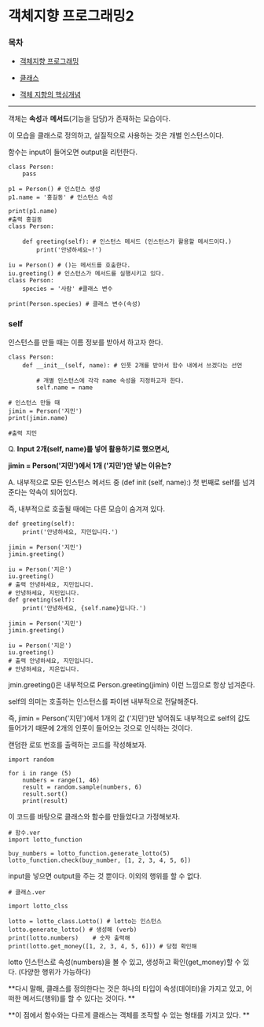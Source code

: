 # 객체지향 프로그래밍2

### 목차

- [객체지향 프로그래밍](README.md)

- [클래스](object_2_01.md)

- [객체 지향의 핵심개념](object_2_02.md)

  

---

객체는 **속성**과 **메서드**(기능을 담당)가 존재하는 모습이다.

 이 모습을 클래스로 정의하고, 실질적으로 사용하는 것은 개별 인스턴스이다.

함수는 input이 들어오면 output을 리턴한다.

```
class Person:
    pass

p1 = Person() # 인스턴스 생성 
p1.name = '홍길동' # 인스턴스 속성

print(p1.name) 
#출력 홍길동
class Person:

    def greeting(self): # 인스턴스 메서드 (인스턴스가 활용할 메서드이다.)
        print('안녕하세요~!')

iu = Person() # ()는 메서드를 호출한다. 
iu.greeting() # 인스턴스가 메서드를 실행시키고 있다.  
class Person:
    species = '사람' #클래스 변수

print(Person.species) # 클래스 변수(속성)
```



### self

인스턴스를 만들 때는 이름 정보를 받아서 하고자 한다.

```
class Person:
    def __init__(self, name): # 인풋 2개를 받아서 함수 내에서 쓰겠다는 선언

        # 개별 인스턴스에 각각 name 속성을 지정하고자 한다. 
        self.name = name

# 인스턴스 만들 때
jimin = Person('지민')
print(jimin.name) 

#출력 지민
```

Q. **Input 2개(self, name)를 넣어 활용하기로 했으면서,**

**jimin = Person('지민')에서 1개 ('지민')만 넣는 이유는?**

A. 내부적으로 모든 인스턴스 메서드 중 (def init (self, name):) 첫 번째로 self를 넘겨준다는 약속이 되어있다.

즉, 내부적으로 호출될 때에는 다른 모습이 숨겨져 있다.



```
def greeting(self):
    print('안녕하세요, 지민입니다.')

jimin = Person('지민')
jimin.greeting()

iu = Person('지은')
iu.greeting()
# 출력 안녕하세요, 지민입니다.
# 안녕하세요, 지민입니다.
def greeting(self):
    print('안녕하세요, {self.name}입니다.')

jimin = Person('지민')
jimin.greeting()

iu = Person('지은')
iu.greeting()
# 출력 안녕하세요, 지민입니다.
# 안녕하세요, 지은입니다.
```

jmin.greeting()은 내부적으로 Person.greeting(jimin) 이런 느낌으로 항상 넘겨준다.

self의 의미는 호출하는 인스턴스를 파이썬 내부적으로 전달해준다.

즉, jimin = Person('지민')에서 1개의 값 ('지민')만 넣어줘도 내부적으로 self의 값도 들어가기 때문에 2개의 인풋이 들어오는 것으로 인식하는 것이다.



랜덤한 로또 번호를 출력하는 코드를 작성해보자.

```
import random

for i in range (5)
    numbers = range(1, 46)
    result = random.sample(numbers, 6)
    result.sort()
    print(result)
```

이 코드를 바탕으로 클래스와 함수를 만들었다고 가정해보자.

```
# 함수.ver
import lotto_function

buy_numbers = lotto_function.generate_lotto(5)
lotto_function.check(buy_number, [1, 2, 3, 4, 5, 6])
```

input을 넣으면 output을 주는 것 뿐이다. 이외의 행위를 할 수 없다.

```
# 클래스.ver

import lotto_clss

lotto = lotto_class.Lotto() # lotto는 인스턴스
lotto.generate_lotto() # 생성해 (verb)
print(lotto.numbers)    # 숫자 출력해
print(lotto.get_money([1, 2, 3, 4, 5, 6])) # 당첨 확인해
```

lotto 인스턴스로 속성(numbers)을 볼 수 있고, 생성하고 확인(get_money)할 수 있다. (다양한 행위가 가능하다)

**다시 말해, 클래스를 정의한다는 것은 하나의 타입이 속성(데이터)을 가지고 있고, 어떠한 메서드(행위)를 할 수 있다는 것이다. **

**이 점에서 함수와는 다르게 클래스는 객체를 조작할 수 있는 형태를 가지고 있다. **